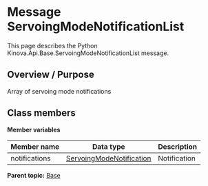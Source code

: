 # Message ServoingModeNotificationList

This page describes the Python Kinova.Api.Base.ServoingModeNotificationList message.

## Overview / Purpose

Array of servoing mode notifications

## Class members

 **Member variables** 

|Member name|Data type|Description|
|-----------|---------|-----------|
|notifications| [ServoingModeNotification](msg_Base_ServoingModeNotification.md#)|Notification|

**Parent topic:** [Base](../references/summary_Base.md)

